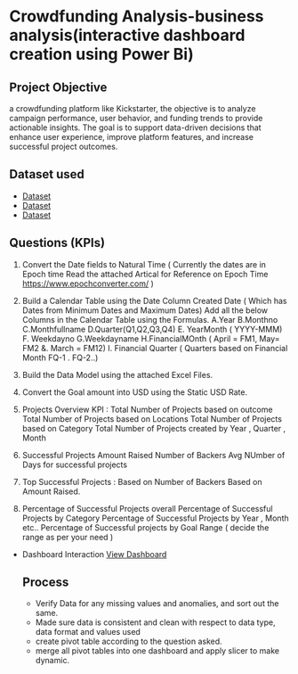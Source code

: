 # Crowdfunding Analysis-business analysis(interactive dashboard creation using Power Bi)
## Project Objective
a crowdfunding platform like Kickstarter, the objective is to analyze campaign performance, user behavior, and funding trends to provide actionable insights. The goal is to support data-driven decisions that enhance user experience, improve platform features, and increase successful project outcomes.

## Dataset used
- <a href="https://github.com/ashwinireddy09/Business-analysis-Dashboard/blob/main/Crowdfunding_Creator.xlsx">Dataset</a>
- <a href="https://github.com/ashwinireddy09/Business-analysis-Dashboard/blob/main/Crowdfunding_Location.xlsx">Dataset</a>
- <a href="https://github.com/ashwinireddy09/Business-analysis-Dashboard/blob/main/crowdfunding_Category.xlsx">Dataset</a>

## Questions (KPIs)
1. Convert the Date fields to Natural Time ( Currently the dates are in Epoch time Read the attached Artical for Reference on Epoch Time 
             https://www.epochconverter.com/ )
2. Build a Calendar Table using the Date Column Created Date ( Which has Dates from Minimum Dates and Maximum Dates)
  Add all the below Columns in the Calendar Table using the Formulas.
   A.Year
   B.Monthno
   C.Monthfullname
   D.Quarter(Q1,Q2,Q3,Q4)
   E. YearMonth ( YYYY-MMM)
   F. Weekdayno
   G.Weekdayname
   H.FinancialMOnth ( April = FM1, May= FM2  &. March = FM12)
   I. Financial Quarter ( Quarters based on Financial Month FQ-1 . FQ-2..)

3. Build the Data Model using the attached Excel Files.

4. Convert the Goal amount into USD using the Static USD Rate.

5. Projects Overview KPI :
     Total Number of Projects based on outcome 
     Total Number of Projects based on Locations
     Total Number of Projects based on  Category
     Total Number of Projects created by Year , Quarter , Month

6.  Successful Projects
     Amount Raised 
     Number of Backers
     Avg NUmber of Days for successful projects

7.  Top Successful Projects :
    Based on Number of Backers
    Based on Amount Raised.

8. Percentage of Successful Projects overall
   Percentage of Successful Projects  by Category
   Percentage of Successful Projects by Year , Month etc..
   Percentage of Successful projects by Goal Range ( decide the range as per your need )

- Dashboard Interaction <a href="https://github.com/ashwinireddy09/Business-analysis-Dashboard/blob/main/Screenshot%202025-03-04%20115647.png">View Dashboard</a>

   ## Process
   - Verify Data for any missing values and anomalies, and sort out the same.
   - Made sure data is consistent and clean with respect to data type, data format and values used
   - create pivot table according to the question asked.
   - merge all pivot tables into one dashboard and apply slicer to make dynamic.

